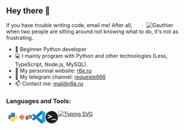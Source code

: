 <!--- Hello Developers 
<p align="center" dir="auto">
 <a target="_blank" rel="noopener noreferrer" href="assets/github-snake.svg"><img width="600" src="assets/github-snake.svg" alt="snake" style="max-width: 100%;"></a>
</p>
--->
## Hey there 👋

<img width="25%" align="right" alt="Gauthier" src="https://gauthier-thomas.dev/img/GT2.svg" />

If you have trouble writing code, email me! After all, when two people are sitting around not knowing what to do, it's not as frustrating.

- 📖 Beginner Python developer
- 💻 I mainly program with Python and other technologies (Less, TypeScript, Node.js, MySQL).
- 🔗 My personnal website: [r6e.ru](https://r6e.ru/)
- 🔗 My telegram channel: [requeste666](https://t.me/requeste666)
- 📫 Contact me: [mail@r6e.ru](mailto:mail@r6e.ru)

### Languages and Tools: 


<img align="left" alt="Python" width="35px" src="https://raw.githubusercontent.com/github/explore/80688e429a7d4ef2fca1e82350fe8e3517d3494d/topics/python/python.png" />
<img align="left" alt="Git" width="35px" src="https://raw.githubusercontent.com/github/explore/80688e429a7d4ef2fca1e82350fe8e3517d3494d/topics/git/git.png" />
<img align="left" alt="Visual Studio Code" width="35px" src="https://raw.githubusercontent.com/github/explore/80688e429a7d4ef2fca1e82350fe8e3517d3494d/topics/visual-studio-code/visual-studio-code.png" />
<img align="left" alt="Terminal" width="35px" src="https://raw.githubusercontent.com/github/explore/80688e429a7d4ef2fca1e82350fe8e3517d3494d/topics/terminal/terminal.png" />

<a href="https://git.io/typing-svg"><img src="https://readme-typing-svg.demolab.com?font=Fira+Code&pause=1000&random=false&width=435&lines=Python+developer+of+discord+bots;Essence+-+discord.gg%2FTEduvvsxAN" alt="Typing SVG" /></a>

<!--- HASH: 5115607978557 --->
<!--- HASH: 7157836158093 --->
<!--- HASH: 6693461428597 --->
<!--- HASH: 1813656529701 --->
<!--- HASH: 9033712589615 --->
<!--- HASH: 3256760419354 --->
<!--- HASH: 2750333078388 --->
<!--- HASH: 7727169550020 --->
<!--- HASH: 4357853068559 --->
<!--- HASH: 4728692850877 --->
<!--- HASH: 158367714978 --->
<!--- HASH: 8597152484237 --->
<!--- HASH: 4463923985408 --->
<!--- HASH: 6978613639224 --->
<!--- HASH: 237942954080 --->
<!--- HASH: 2405498608704 --->
<!--- HASH: 669757307016 --->
<!--- HASH: 7244954365719 --->
<!--- HASH: 7860828542911 --->
<!--- HASH: 6880744660181 --->
<!--- HASH: 6554450856463 --->
<!--- HASH: 3256266332173 --->